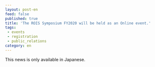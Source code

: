 ```yaml
---
layout: post-en
feed: false
published: true
title: 'The ROIS Symposium FY2020 will be held as an Online event.'
tags:
 - events
 - registration
 - public_relations
category: en
---
```

This news is only available in Japanese.
